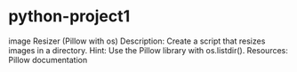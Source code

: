 # python-project1

image Resizer (Pillow with os)
Description: Create a script that resizes images in a directory. Hint: Use the Pillow library with os.listdir(). Resources: Pillow documentation
